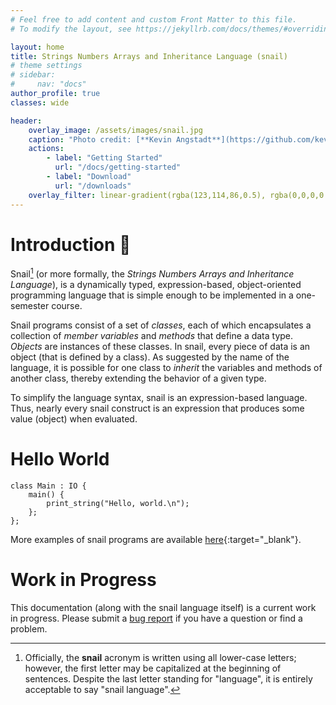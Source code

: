 ```yaml
---
# Feel free to add content and custom Front Matter to this file.
# To modify the layout, see https://jekyllrb.com/docs/themes/#overriding-theme-defaults

layout: home 
title: Strings Numbers Arrays and Inheritance Language (snail)
# theme settings
# sidebar:
#     nav: "docs"
author_profile: true
classes: wide

header:
    overlay_image: /assets/images/snail.jpg
    caption: "Photo credit: [**Kevin Angstadt**](https://github.com/kevinaangstadt)"
    actions:
        - label: "Getting Started"
          url: "/docs/getting-started"
        - label: "Download"
          url: "/downloads"
    overlay_filter: linear-gradient(rgba(123,114,86,0.5), rgba(0,0,0,0.5))
---
```

# Introduction :snail:

Snail[^1] (or more formally, the *Strings Numbers Arrays and Inheritance Language*),
is a dynamically typed, expression-based, object-oriented programming language
that is simple enough to be implemented in a one-semester course. 

Snail programs consist of a set of *classes*, each of which encapsulates a
collection of *member variables* and *methods* that define a data type.
*Objects* are instances of these classes.  In snail, every piece of data is an
object (that is defined by a class).  As suggested by the name of the language,
it is possible for one class to *inherit* the variables and methods of another
class, thereby extending the behavior of a given type.

To simplify the language syntax, snail is an expression-based language.  Thus,
nearly every snail construct is an expression that produces some value (object)
when evaluated.

# Hello World


```reasonml
class Main : IO {
    main() {
        print_string("Hello, world.\n");
    };
};
```

More examples of snail programs are available
[here](https://github.com/snail-language/snail-examples){:target="_blank"}.

# Work in Progress
This documentation (along with the snail language itself) is a current work in
progress.  Please submit a [bug
report](https://github.com/snail-language/snail-language.github.io/issues) if
you have a question or find a problem.

[^1]: Officially, the **snail** acronym is written using all lower-case letters;
    however, the first letter may be capitalized at the beginning of sentences.
    Despite the last letter standing for "language", it is entirely acceptable
    to say "snail language".